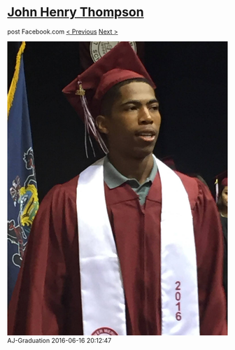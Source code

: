 # [John Henry Thompson](../README.md)
post Facebook.com
[< Previous](2016-06-16-5.md) [Next >](2016-06-16-7.md)

[![](../media/2016-06-16/AJ-Graduation.jpg)](../README.md)
AJ-Graduation
2016-06-16 20:12:47